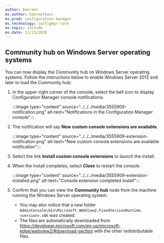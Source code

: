 ```yaml
---
author: Banreet
ms.author: banreetkaur
ms.prod: configuration-manager
ms.technology: configmgr-core
ms.topic: include
ms.date: 11/23/2020
---
```

## <a name="bkmk_webview2"></a> Community hub on Windows Server operating systems
<!--3555940, 8625943, 8717639 -->
You can now display the Community hub on Windows Server operating systems. Follow the instructions below to enable Windows Server 2012 and later to load the Community hub:

1. In the upper-right corner of the console, select the bell icon to display Configuration Manager console notifications.

   :::image type="content" source="../../../media/3555909-notification.png" alt-text="Notifications in the Configuration Manager console":::

1. The notification will say **New custom console extensions are available**.

   :::image type="content" source="../../../media/3555909-extension-notification.png" alt-text="New custom console extensions are available notification":::

1. Select the link **Install custom console extensions** to launch the install.
1. When the install completes, select **Close** to restart the console.

    :::image type="content" source="../../../media/3555909-extension-installed.png" alt-text="Console extension completed install":::

1. Confirm that you can view the **Community hub** node from the machine running the Windows Server operating system.
   - You may also notice that a new folder `AdminConsole\bin\Microsoft.WebView2.FixedVersionRuntime.<version>.x86` was created.
   - The files are automatically downloaded from https://developer.microsoft.com/en-us/microsoft-edge/webview2/#download-section with the other redistributable files.

